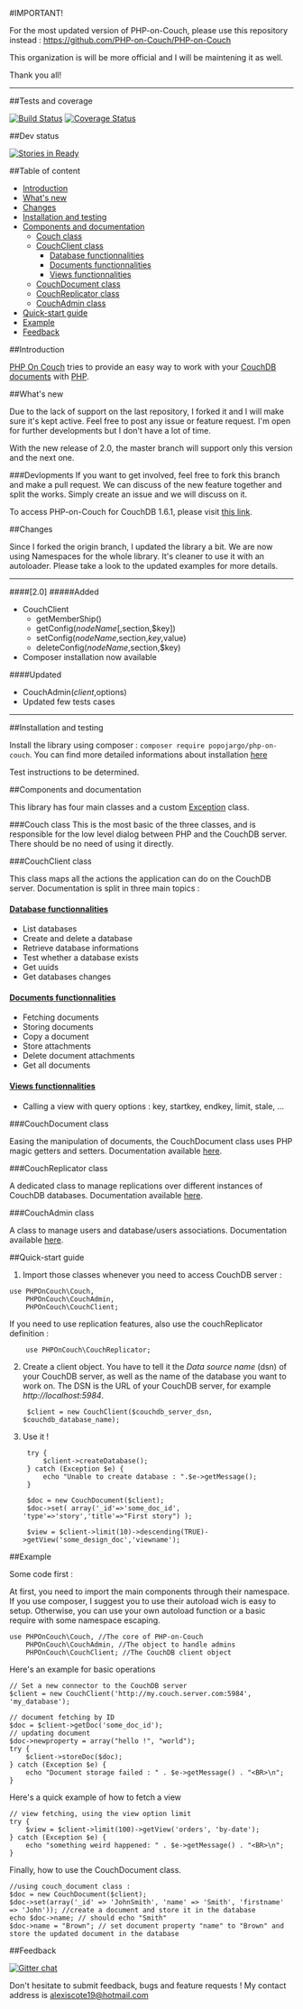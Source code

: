 #IMPORTANT!

For the most updated version of PHP-on-Couch, please use this repository instead : https://github.com/PHP-on-Couch/PHP-on-Couch

This organization is will be more official and I will be maintening it as well.

Thank you all!

---

##Tests and coverage

[![Build Status](https://travis-ci.org/popojargo/PHP-on-Couch.svg?branch=master)](https://travis-ci.org/popojargo/PHP-on-Couch)
[![Coverage Status](https://coveralls.io/repos/github/popojargo/PHP-on-Couch/badge.svg?branch=master)](https://coveralls.io/github/popojargo/PHP-on-Couch?branch=master)

##Dev status

[![Stories in Ready](https://badge.waffle.io/popojargo/PHP-on-Couch.png?label=ready&title=Ready)](https://waffle.io/popojargo/PHP-on-Couch)

##Table of content
- [Introduction](#introduction)
- [What's new](#whats-new)
- [Changes](#changes)
- [Installation and testing](#installation-and-testing)
- [Components and documentation](#components-and-documentation)
    + [Couch class](#couch-class)
    + [CouchClient class](#couchclient-class)
        * [Database functionnalities](#database-functionnalities)
        * [Documents functionnalities](#documents-functionnalities)
        * [Views functionnalities](#views-functionnalities)
    + [CouchDocument class](#couchdocument-class)
    + [CouchReplicator class](#couchreplicator-class)
    + [CouchAdmin class](#couchadmin-class)
- [Quick-start guide](#quick-start-guide)
- [Example](#example)
- [Feedback](#feedback)

##Introduction

[PHP On Couch](http://github.com/popojargo/PHP-on-Couch/) tries to provide an easy way to work with your [CouchDB](http://couchdb.apache.org) [documents](http://docs.couchdb.org/) with [PHP](http://php.net). 

##What's new

Due to the lack of support on the last repository, I forked it and I will make sure it's kept active. Feel free to post any issue or feature request. I'm open for further developments but I don't have a lot of time. 

With the new release of 2.0, the master branch will support only this version and the next one.

###Devlopments
If you want to get involved, feel free to fork this branch and make a pull request. We can discuss of the new feature together and split the works. Simply create an issue and we will discuss on it.

To access PHP-on-Couch for CouchDB 1.6.1, please visit [this link](https://github.com/dready92/PHP-on-Couch/tree/1.6.1).

##Changes

Since I forked the origin branch, I updated the library a bit. We are now using Namespaces for the whole library. It's cleaner to use it with an autoloader. Please take a look to the updated examples for more details.

-------
####[2.0]
#####Added

- CouchClient
    + getMemberShip()
    + getConfig($nodeName[,$section,$key])
    + setConfig($nodeName,$section,$key,$value)
    + deleteConfig($nodeName,$section,$key)
- Composer installation now available

####Updated
- CouchAdmin($client,$options)
- Updated few tests cases

----


##Installation and testing

Install the library using composer : `composer require popojargo/php-on-couch`.
You can find more detailed informations about installation [here](INSTALL.md)

Test instructions to be determined.

##Components and documentation

This library has four main classes and a custom [Exception](http://php.net/manual/en/language.exceptions.php) class.

###Couch class
This is the most basic of the three classes, and is responsible for the low level dialog between PHP and the CouchDB server. There should be no need of using it directly.

###CouchClient class

This class maps all the actions the application can do on the CouchDB server. Documentation is split in three main topics :

#### [Database functionnalities](doc/couch_client-database.md)

 - List databases
 - Create and delete a database
 - Retrieve database informations
 - Test whether a database exists
 - Get uuids
 - Get databases changes

#### [Documents functionnalities](doc/couch_client-document.md)

- Fetching documents
- Storing documents
- Copy a document
- Store attachments
- Delete document attachments
- Get all documents

#### [Views functionnalities](doc/couch_client-view.md)

- Calling a view with query options : key, startkey, endkey, limit, stale, ...

###CouchDocument class

Easing the manipulation of documents, the CouchDocument class uses PHP magic getters and setters. Documentation available [here](doc/couch_document.md).

###CouchReplicator class

A dedicated class to manage replications over different instances of CouchDB databases. Documentation available [here](doc/couch_replicator.md).

###CouchAdmin class

A class to manage users and database/users associations. Documentation available [here](doc/couch_admin.md).

##Quick-start guide
  
1. Import those classes whenever you need to access CouchDB server :

```
use PHPOnCouch\Couch, 
    PHPOnCouch\CouchAdmin, 
    PHPOnCouch\CouchClient; 
```

If you need to use replication features, also use the couchReplicator definition :

        use PHPOnCouch\CouchReplicator;

2. Create a client object. You have to tell it the _Data source name_ (dsn) of your CouchDB server, as well as the name of the database you want to work on. The DSN is the URL of your CouchDB server, for example _http://localhost:5984_.
        
        $client = new CouchClient($couchdb_server_dsn, $couchdb_database_name);

3. Use it !
        
        try {
            $client->createDatabase();
        } catch (Exception $e) {
            echo "Unable to create database : ".$e->getMessage();
        }
        
        $doc = new CouchDocument($client);
        $doc->set( array('_id'=>'some_doc_id', 'type'=>'story','title'=>"First story") );
        
        $view = $client->limit(10)->descending(TRUE)->getView('some_design_doc','viewname');


##Example

Some code first :

At first, you need to import the main components through their namespace. If you use composer, I suggest you to use their autoload wich is easy to setup. Otherwise, you can use your own autoload function or a basic require with some namespace escaping.

```
use PHPOnCouch\Couch, //The core of PHP-on-Couch
    PHPOnCouch\CouchAdmin, //The object to handle admins
    PHPOnCouch\CouchClient; //The CouchDB client object

```

Here's an example for basic operations

```
// Set a new connector to the CouchDB server
$client = new CouchClient('http://my.couch.server.com:5984', 'my_database');

// document fetching by ID
$doc = $client->getDoc('some_doc_id');
// updating document
$doc->newproperty = array("hello !", "world");
try {
    $client->storeDoc($doc);
} catch (Exception $e) {
    echo "Document storage failed : " . $e->getMessage() . "<BR>\n";
}
```

Here's a quick example of how to fetch a view

```
// view fetching, using the view option limit
try {
    $view = $client->limit(100)->getView('orders', 'by-date');
} catch (Exception $e) {
    echo "something weird happened: " . $e->getMessage() . "<BR>\n";
}
```

Finally, how to use the CouchDocument class.

```
//using couch_document class :
$doc = new CouchDocument($client);
$doc->set(array('_id' => 'JohnSmith', 'name' => 'Smith', 'firstname' => 'John')); //create a document and store it in the database
echo $doc->name; // should echo "Smith"
$doc->name = "Brown"; // set document property "name" to "Brown" and store the updated document in the database
```



       
##Feedback

[![Gitter chat](https://badges.gitter.im/gitterHQ/gitter.png)](https://gitter.im/popojargo/PHP-on-Couch)

Don't hesitate to submit feedback, bugs and feature requests ! My contact address is [alexiscote19@hotmail.com](mailto:alexiscote19@hotmail.com?subject=Feedback)


